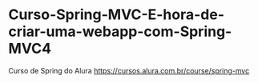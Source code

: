 # Curso-Spring-MVC-E-hora-de-criar-uma-webapp-com-Spring-MVC4
Curso de Spring do Alura https://cursos.alura.com.br/course/spring-mvc
